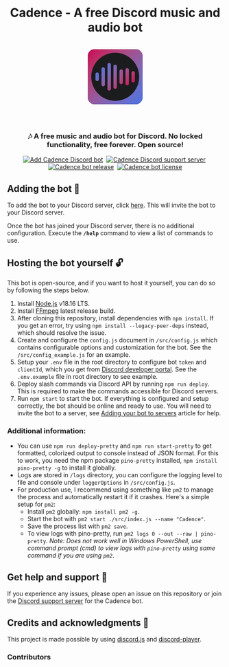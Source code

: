 <h1 align="center">
    <br>
    Cadence - A free Discord music and audio bot
    <br><br>
    <img src="./assets/logo-rounded-128px.png" alt="Cadence icon">
    <br><br>
</h1>

<h3 align="center">
    🎶 A free music and audio bot for Discord. No locked functionality, free forever. Open source!
</h3>

<p align="center">
    <a href="https://discord.com/oauth2/authorize?client_id=1125742835946237992&permissions=0&scope=bot%20applications.commands">
        <img src="https://img.shields.io/badge/Discord-%235865F2.svg?style=for-the-badge&label=Add%20bot&labelColor=1b1c1d&logo=discord&logoColor=white&color=4c73df" alt="Add Cadence Discord bot"></a>&nbsp;
    <a href="https://discord.gg/cadence">
        <img src="https://img.shields.io/badge/Discord-%235865F2.svg?style=for-the-badge&label=Support%20Server&labelColor=1b1c1d&logo=discord&logoColor=white&color=4c73df" alt="Cadence Discord support server"></a>&nbsp;
    <a href="https://github.com/mariusbegby/cadence-discord-bot/releases">
        <img src="https://img.shields.io/github/package-json/v/mariusbegby/cadence-discord-bot/main?style=for-the-badge&label=Version&labelColor=1b1c1d&logo=github&logoColor=white&color=4c73df" alt="Cadence bot release"></a>&nbsp;
    <a href="https://github.com/mariusbegby/cadence-discord-bot/blob/main/LICENSE.md">
        <img src="https://img.shields.io/github/license/mariusbegby/cadence-discord-bot?style=for-the-badge&label=License&labelColor=1b1c1d&logo=github&logoColor=white&color=4c73df" alt="Cadence bot license">
    </a>
</p>

## Adding the bot 🤖

To add the bot to your Discord server, click [here](https://discord.com/oauth2/authorize?client_id=1125742835946237992&permissions=0&scope=bot%20applications.commands). This will invite the bot to your Discord server.

Once the bot has joined your Discord server, there is no additional configuration. Execute the **`/help`** command to view a list of commands to use.

## Hosting the bot yourself 🔓

This bot is open-source, and if you want to host it yourself, you can do so by following the steps below.

1. Install [Node.js](https://nodejs.org/en/download/) v18.16 LTS.
2. Install [FFmpeg](https://ffmpeg.org/download.html) latest release build.
3. After cloning this repository, install dependencies with `npm install`. If you get an error, try using `npm install --legacy-peer-deps` instead, which should resolve the issue.
4. Create and configure the `config.js` document in `/src/config.js` which contains configurable options and customization for the bot. See the `/src/config_example.js` for an example.
5. Setup your `.env` file in the root directory to configure bot `token` and `clientId`, which you get from [Discord developer portal](https://discord.com/developers/applications). See the `.env.example` file in root directory to see example.
6. Deploy slash commands via Discord API by running `npm run deploy`. This is required to make the commands accessible for Discord servers.
7. Run `npm start` to start the bot. If everything is configured and setup correctly, the bot should be online and ready to use. You will need to invite the bot to a server, see [Adding your bot to servers](https://discordjs.guide/preparations/adding-your-bot-to-servers.html#bot-invite-links) article for help.

### Additional information:

-   You can use `npm run deploy-pretty` and `npm run start-pretty` to get formatted, colorized output to console instead of JSON format. For this to work, you need the npm package `pino-pretty` installed, `npm install pino-pretty -g` to install it globally.
-   Logs are stored in `/logs` directory, you can configure the logging level to file and console under `loggerOptions` in `/src/config.js`.
-   For production use, I recommend using something like `pm2` to manage the process and automatically restart it if it crashes. Here's a simple setup for `pm2`:
    - Install `pm2` globally: `npm install pm2 -g`.
    - Start the bot with `pm2 start ./src/index.js --name "Cadence"`.
    - Save the process list with `pm2 save`.
    - To view logs with pino-pretty, run `pm2 logs 0 --out --raw | pino-pretty`. _Note: Does not work well in Windows PowerShell, use command prompt (cmd) to view logs with `pino-pretty` using same command if you are using `pm2`_.
## Get help and support 🛟

If you experience any issues, please open an issue on this repository or join the [Discord support server](https://discord.gg/cadence) for the Cadence bot.

## Credits and acknowledgments 🎉

This project is made possible by using [discord.js](https://github.com/discordjs/discord.js/) and [discord-player](https://github.com/Androz2091/discord-player).

### Contributors

